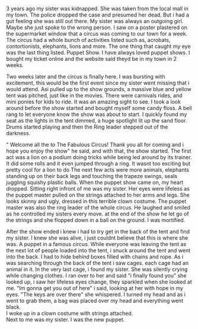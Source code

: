 3 years ago my sister was kidnapped. She was taken from the local mall in my town. The police dropped the case and presumed her dead. But i had a gut feeling she was still out there. My sister was always an outgoing girl. Maybe she just spoke to the wrong person. I saw on a poster plastered on the supermarket window that a circus was coming to our town for a week. The circus had a whole bunch of activities listed such as, acrobats, contortionists, elephants, lions and more. The one thing that caught my eye was the last thing listed. Puppet Show. I have always loved puppet shows. I bought my ticket online and the website said theyd be in my town in 2 weeks.

Two weeks later and the circus is finally here. I was bursting with excitement, this would be the first event since my sister went missing that i would attend. Asi pulled up to the show grounds, a massive blue and yellow tent was pitched, just like in the movies. There were carnivals rides, and mini ponies for kids to ride. It was an amazing sight to see. I took a look around before the show started and bought myself some candy floss. A bell rang to let everyone know the show was about to start. I quickly found my seat as the lights in the tent dimmed, a huge spotlight lit up the sand floor. Drums started playing and then the Ring leader stepped out of the darkness.

" Welcome all the to The Fabulous Circus! Thank you all for coming and i hope you enjoy the show" he said, and with that, the show started. The first act was a lion on a podium doing tricks while being led around by its trainer. It did some rolls and it even jumped through a ring. It wasnt too exciting but pretty cool for a lion to do The next few acts were more animals, elephants standing up on their back legs and touching the trapeze swings, seals juggling squishy plastic balls. When the puppet show came on, my heart dropped. Sitting right infront of me was my sister. Her eyes were lifeless as the puppet master pulled on the strings attached to her arms and legs. She looks skinny and ugly, dressed in this terrible clown costume. The puppet master was also the ring leader of the whole circus. He laughed and smiled as he controlled my sisters every move. at the end of the show he let go of the strings and she flopped down in a ball on the ground. I was mortified.  


After the show ended i knew i had to try get in the back of the tent and find my sister. I knew she was alive, i just couldnt believe that this is where she was. A puppet in a famous circus. While everyone was leaving the tent as the next lot of people loaded into the tent, i snuck around the tent and went into the back. I had to hide behind boxes filled with chains and rope. As i was searching through the back of the tent i saw cages. each cage had an animal in it. In the very last cage, i found my sister. She was silently crying while changing clothes. I ran over to her and said "i finally found you" she looked up, i saw her lifeless eyes change, they sparkled when she looked at me. "Im gonna get you out of here" i said, looking at her with hope in my eyes. "The keys are over there" she whispered. I turned my head and as i went to grab them, a bag was placed over my head and everything went black.  
I woke up in a clown costume with strings attached.  
Next to me was my sister. I was the new puppet.
